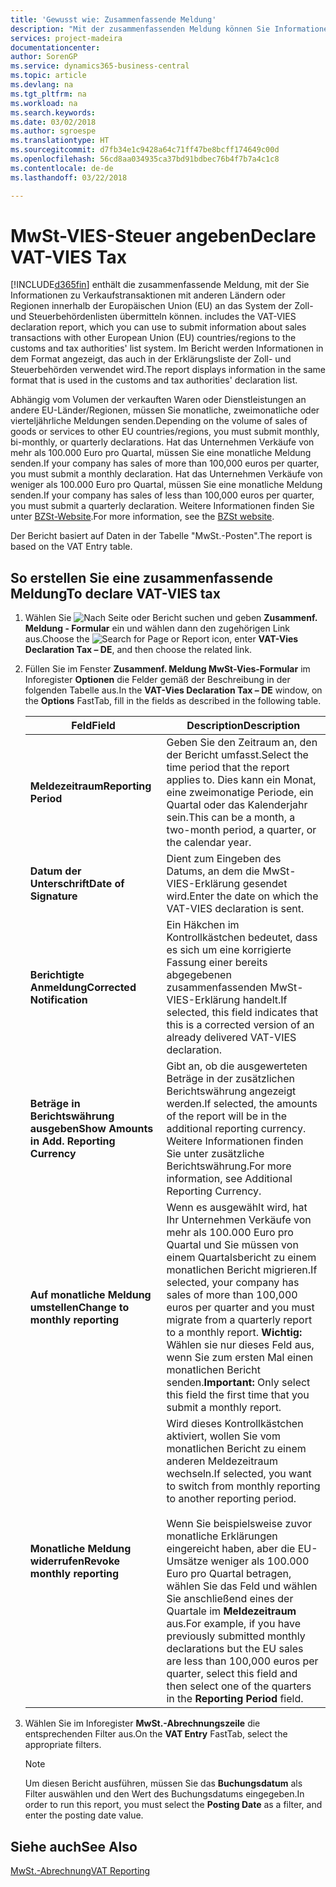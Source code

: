 ```yaml
---
title: 'Gewusst wie: Zusammenfassende Meldung'
description: "Mit der zusammenfassenden Meldung können Sie Informationen zu Verkaufstransaktionen mit anderen Ländern oder Regionen innerhalb der Europäischen Union (EU) an das System der Zoll- und Steuerbehördenlisten übermitteln."
services: project-madeira
documentationcenter: 
author: SorenGP
ms.service: dynamics365-business-central
ms.topic: article
ms.devlang: na
ms.tgt_pltfrm: na
ms.workload: na
ms.search.keywords: 
ms.date: 03/02/2018
ms.author: sgroespe
ms.translationtype: HT
ms.sourcegitcommit: d7fb34e1c9428a64c71ff47be8bcff174649c00d
ms.openlocfilehash: 56cd8aa034935ca37bd91bdbec76b4f7b7a4c1c8
ms.contentlocale: de-de
ms.lasthandoff: 03/22/2018

---
```

# <a name="declare-vat-vies-tax"></a><span data-ttu-id="1e8ec-103">MwSt-VIES-Steuer angeben</span><span class="sxs-lookup"><span data-stu-id="1e8ec-103">Declare VAT-VIES Tax</span></span>
[!INCLUDE[d365fin](../../includes/d365fin_md.md)]<span data-ttu-id="1e8ec-104"> enthält die zusammenfassende Meldung, mit der Sie Informationen zu Verkaufstransaktionen mit anderen Ländern oder Regionen innerhalb der Europäischen Union (EU) an das System der Zoll- und Steuerbehördenlisten übermitteln können.</span><span class="sxs-lookup"><span data-stu-id="1e8ec-104"> includes the VAT-VIES declaration report, which you can use to submit information about sales transactions with other European Union (EU) countries/regions to the customs and tax authorities' list system.</span></span> <span data-ttu-id="1e8ec-105">Im Bericht werden Informationen in dem Format angezeigt, das auch in der Erklärungsliste der Zoll- und Steuerbehörden verwendet wird.</span><span class="sxs-lookup"><span data-stu-id="1e8ec-105">The report displays information in the same format that is used in the customs and tax authorities' declaration list.</span></span>  

<span data-ttu-id="1e8ec-106">Abhängig vom Volumen der verkauften Waren oder Dienstleistungen an andere EU-Länder/Regionen, müssen Sie monatliche, zweimonatliche oder vierteljährliche Meldungen senden.</span><span class="sxs-lookup"><span data-stu-id="1e8ec-106">Depending on the volume of sales of goods or services to other EU countries/regions, you must submit monthly, bi-monthly, or quarterly declarations.</span></span> <span data-ttu-id="1e8ec-107">Hat das Unternehmen Verkäufe von mehr als 100.000 Euro pro Quartal, müssen Sie eine monatliche Meldung senden.</span><span class="sxs-lookup"><span data-stu-id="1e8ec-107">If your company has sales of more than 100,000 euros per quarter, you must submit a monthly declaration.</span></span> <span data-ttu-id="1e8ec-108">Hat das Unternehmen Verkäufe von weniger als 100.000 Euro pro Quartal, müssen Sie eine monatliche Meldung senden.</span><span class="sxs-lookup"><span data-stu-id="1e8ec-108">If your company has sales of less than 100,000 euros per quarter, you must submit a quarterly declaration.</span></span> <span data-ttu-id="1e8ec-109">Weitere Informationen finden Sie unter  [BZSt-Website](http://go.microsoft.com/fwlink/?LinkId=204368).</span><span class="sxs-lookup"><span data-stu-id="1e8ec-109">For more information, see the [BZSt website](http://go.microsoft.com/fwlink/?LinkId=204368).</span></span>  

<span data-ttu-id="1e8ec-110">Der Bericht basiert auf Daten in der Tabelle "MwSt.-Posten".</span><span class="sxs-lookup"><span data-stu-id="1e8ec-110">The report is based on the VAT Entry table.</span></span>  

## <a name="to-declare-vat-vies-tax"></a><span data-ttu-id="1e8ec-111">So erstellen Sie eine zusammenfassende Meldung</span><span class="sxs-lookup"><span data-stu-id="1e8ec-111">To declare VAT-VIES tax</span></span>  

1.  <span data-ttu-id="1e8ec-112">Wählen Sie ![Nach Seite oder Bericht suchen](../../media/ui-search/search_small.png "Symbol nach Seite oder Bericht suchen") und geben **Zusammenf. Meldung - Formular** ein und wählen dann den zugehörigen Link aus.</span><span class="sxs-lookup"><span data-stu-id="1e8ec-112">Choose the ![Search for Page or Report](../../media/ui-search/search_small.png "Search for Page or Report icon") icon, enter **VAT-Vies Declaration Tax – DE**, and then choose the related link.</span></span>  
2.  <span data-ttu-id="1e8ec-113">Füllen Sie im Fenster **Zusammenf. Meldung MwSt-Vies-Formular** im Inforegister **Optionen** die Felder gemäß der Beschreibung in der folgenden Tabelle aus.</span><span class="sxs-lookup"><span data-stu-id="1e8ec-113">In the **VAT-Vies Declaration Tax – DE** window, on the **Options** FastTab, fill in the fields as described in the following table.</span></span>  

    |<span data-ttu-id="1e8ec-114">Feld</span><span class="sxs-lookup"><span data-stu-id="1e8ec-114">Field</span></span>|<span data-ttu-id="1e8ec-115">Description</span><span class="sxs-lookup"><span data-stu-id="1e8ec-115">Description</span></span>|  
    |---------------------------------|---------------------------------------|  
    |<span data-ttu-id="1e8ec-116">**Meldezeitraum**</span><span class="sxs-lookup"><span data-stu-id="1e8ec-116">**Reporting Period**</span></span>|<span data-ttu-id="1e8ec-117">Geben Sie den Zeitraum an, den der Bericht umfasst.</span><span class="sxs-lookup"><span data-stu-id="1e8ec-117">Select the time period that the report applies to.</span></span> <span data-ttu-id="1e8ec-118">Dies kann ein Monat, eine zweimonatige Periode, ein Quartal oder das Kalenderjahr sein.</span><span class="sxs-lookup"><span data-stu-id="1e8ec-118">This can be a month, a two-month period, a quarter, or the calendar year.</span></span>|  
    |<span data-ttu-id="1e8ec-119">**Datum der Unterschrift**</span><span class="sxs-lookup"><span data-stu-id="1e8ec-119">**Date of Signature**</span></span>|<span data-ttu-id="1e8ec-120">Dient zum Eingeben des Datums, an dem die MwSt-VIES-Erklärung gesendet wird.</span><span class="sxs-lookup"><span data-stu-id="1e8ec-120">Enter the date on which the VAT-VIES declaration is sent.</span></span>|  
    |<span data-ttu-id="1e8ec-121">**Berichtigte Anmeldung**</span><span class="sxs-lookup"><span data-stu-id="1e8ec-121">**Corrected Notification**</span></span>|<span data-ttu-id="1e8ec-122">Ein Häkchen im Kontrollkästchen bedeutet, dass es sich um eine korrigierte Fassung einer bereits abgegebenen zusammenfassenden MwSt-VIES-Erklärung handelt.</span><span class="sxs-lookup"><span data-stu-id="1e8ec-122">If selected, this field indicates that this is a corrected version of an already delivered VAT-VIES declaration.</span></span>|  
    |<span data-ttu-id="1e8ec-123">**Beträge in Berichtswährung ausgeben**</span><span class="sxs-lookup"><span data-stu-id="1e8ec-123">**Show Amounts in Add. Reporting Currency**</span></span>|<span data-ttu-id="1e8ec-124">Gibt an, ob die ausgewerteten Beträge in der zusätzlichen Berichtswährung angezeigt werden.</span><span class="sxs-lookup"><span data-stu-id="1e8ec-124">If selected, the amounts of the report will be in the additional reporting currency.</span></span> <span data-ttu-id="1e8ec-125">Weitere Informationen finden Sie unter zusätzliche Berichtswährung.</span><span class="sxs-lookup"><span data-stu-id="1e8ec-125">For more information, see Additional Reporting Currency.</span></span>|  
    |<span data-ttu-id="1e8ec-126">**Auf monatliche Meldung umstellen**</span><span class="sxs-lookup"><span data-stu-id="1e8ec-126">**Change to monthly reporting**</span></span>|<span data-ttu-id="1e8ec-127">Wenn es ausgewählt wird, hat Ihr Unternehmen Verkäufe von mehr als 100.000 Euro pro Quartal und Sie müssen von einem Quartalsbericht zu einem monatlichen Bericht migrieren.</span><span class="sxs-lookup"><span data-stu-id="1e8ec-127">If selected, your company has sales of more than 100,000 euros per quarter and you must migrate from a quarterly report to a monthly report.</span></span> <span data-ttu-id="1e8ec-128">**Wichtig:** Wählen sie nur dieses Feld aus, wenn Sie zum ersten Mal einen monatlichen Bericht senden.</span><span class="sxs-lookup"><span data-stu-id="1e8ec-128">**Important:**  Only select this field the first time that you submit a monthly report.</span></span>|  
    |<span data-ttu-id="1e8ec-129">**Monatliche Meldung widerrufen**</span><span class="sxs-lookup"><span data-stu-id="1e8ec-129">**Revoke monthly reporting**</span></span>|<span data-ttu-id="1e8ec-130">Wird dieses Kontrollkästchen aktiviert, wollen Sie vom monatlichen Bericht zu einem anderen Meldezeitraum wechseln.</span><span class="sxs-lookup"><span data-stu-id="1e8ec-130">If selected, you want to switch from monthly reporting to another reporting period.</span></span><br /><br /> <span data-ttu-id="1e8ec-131">Wenn Sie beispielsweise zuvor monatliche Erklärungen eingereicht haben, aber die EU-Umsätze weniger als 100.000 Euro pro Quartal betragen, wählen Sie das Feld und wählen Sie anschließend eines der Quartale im **Meldezeitraum** aus.</span><span class="sxs-lookup"><span data-stu-id="1e8ec-131">For example, if you have previously submitted monthly declarations but the EU sales are less than 100,000 euros per quarter, select this field and then select one of the quarters in the **Reporting Period** field.</span></span>|  

3.  <span data-ttu-id="1e8ec-132">Wählen Sie im Inforegister **MwSt.-Abrechnungszeile** die entsprechenden Filter aus.</span><span class="sxs-lookup"><span data-stu-id="1e8ec-132">On the **VAT Entry** FastTab, select the appropriate filters.</span></span>  

    > [!NOTE]  
    >  <span data-ttu-id="1e8ec-133">Um diesen Bericht ausführen, müssen Sie das **Buchungsdatum** als Filter auswählen und den Wert des Buchungsdatums eingegeben.</span><span class="sxs-lookup"><span data-stu-id="1e8ec-133">In order to run this report, you must select the **Posting Date** as a filter, and enter the posting date value.</span></span>  

## <a name="see-also"></a><span data-ttu-id="1e8ec-134">Siehe auch</span><span class="sxs-lookup"><span data-stu-id="1e8ec-134">See Also</span></span>  
[<span data-ttu-id="1e8ec-135">MwSt.-Abrechnung</span><span class="sxs-lookup"><span data-stu-id="1e8ec-135">VAT Reporting</span></span>](vat-reporting.md)

